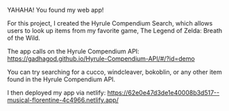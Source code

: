 YAHAHA! You found my web app! 

For this project, I created the Hyrule Compendium Search, which allows users to look up items from my favorite game, The Legend of Zelda: Breath of the Wild. 

The app calls on the Hyrule Compendium API:
https://gadhagod.github.io/Hyrule-Compendium-API/#/?id=demo

You can try searching for a cucco, windcleaver, bokoblin, or any other item found in the Hyrule Compendium API. 

I then deployed my app via netlify: 
https://62e0e47d3de1e40008b3d517--musical-florentine-4c4966.netlify.app/